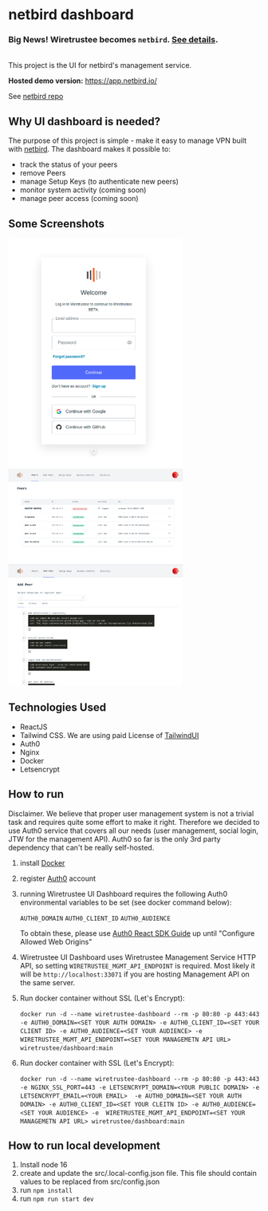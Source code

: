 # netbird dashboard

### Big News! Wiretrustee becomes `netbird`. [See details](https://blog.netbird.io/wiretrustee-becomes-netbird).
\
This project is the UI for netbird's management service. 

**Hosted demo version:** https://app.netbird.io/

See [netbird repo](https://github.com/netbirdio/netbird)

## Why UI dashboard is needed?

The purpose of this project is simple - make it easy to manage VPN built with [netbird](https://github.com/netbirdio/netbird).
The dashboard makes it possible to:
- track the status of your peers
- remove Peers
- manage Setup Keys (to authenticate new peers)
- monitor system activity (coming soon)
- manage peer access (coming soon)

## Some Screenshots
<img src="./media/auth.png" alt="auth" width="350"/>
<img src="./media/peers.png" alt="peers" width="350"/>
<img src="./media/add-peer.png" alt="add-peer" width="350"/>


## Technologies Used

- ReactJS
- Tailwind CSS. We are using paid License of [TailwindUI](https://tailwindui.com/)
- Auth0
- Nginx 
- Docker
- Letsencrypt

## How to run
Disclaimer. We believe that proper user management system is not a trivial task and requires quite some effort to make it right. Therefore we decided to
use Auth0 service that covers all our needs (user management, social login, JTW for the management API).
Auth0 so far is the only 3rd party dependency that can't be really self-hosted.

1. install [Docker](https://docs.docker.com/get-docker/)
2. register [Auth0](https://auth0.com/) account
3. running Wiretrustee UI Dashboard requires the following Auth0 environmental variables to be set (see docker command below): 

      ```AUTH0_DOMAIN``` ```AUTH0_CLIENT_ID``` ```AUTH0_AUDIENCE```
      
      To obtain these, please use [Auth0 React SDK Guide](https://auth0.com/docs/quickstart/spa/react/01-login#configure-auth0) up until "Configure Allowed Web Origins"

4. Wiretrustee UI Dashboard uses Wiretrustee Management Service HTTP API, so setting ```WIRETRUSTEE_MGMT_API_ENDPOINT``` is required. Most likely it will be ```http://localhost:33071``` if you are hosting Management API on the same server.
5. Run docker container without SSL (Let's Encrypt):
   
   ```docker run -d --name wiretrustee-dashboard --rm -p 80:80 -p 443:443  -e AUTH0_DOMAIN=<SET YOUR AUTH DOMAIN> -e AUTH0_CLIENT_ID=<SET YOUR CLIENT ID> -e AUTH0_AUDIENCE=<SET YOUR AUDIENCE> -e  WIRETRUSTEE_MGMT_API_ENDPOINT=<SET YOUR MANAGEMETN API URL> wiretrustee/dashboard:main```
6. Run docker container with SSL (Let's Encrypt):
   
   ```docker run -d --name wiretrustee-dashboard --rm -p 80:80 -p 443:443 -e NGINX_SSL_PORT=443 -e LETSENCRYPT_DOMAIN=<YOUR PUBLIC DOMAIN> -e LETSENCRYPT_EMAIL=<YOUR EMAIL>  -e AUTH0_DOMAIN=<SET YOUR AUTH DOMAIN> -e AUTH0_CLIENT_ID=<SET YOUR CLEITN ID> -e AUTH0_AUDIENCE=<SET YOUR AUDIENCE> -e  WIRETRUSTEE_MGMT_API_ENDPOINT=<SET YOUR MANAGEMETN API URL> wiretrustee/dashboard:main```

## How to run local development
1. Install node 16
2. create and update the src/.local-config.json file. This file should contain values to be replaced from src/config.json
3. run `npm install`
4. run `npm run start dev`